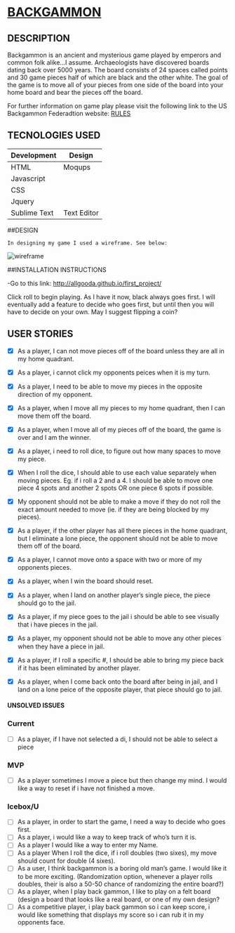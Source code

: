 # [BACKGAMMON](http://allgooda.github.io/Backgammon/)

## DESCRIPTION

Backgammon is an ancient and mysterious game played by emperors and common folk alike...I assume. Archaeologists have discovered boards dating back over 5000 years. The board consists of 24 spaces called points and 30 game pieces half of which are black and the other white. The goal of the game is to move all of your pieces from one side of the board into your home board and bear the pieces off the board.

For further information on game play please visit the following link to the US Backgammon Federadtion website: [RULES](http://usbgf.org/learn-backgammon/rules-of-backgammon/)


## TECNOLOGIES USED

Development | Design |
----| ---|
HTML | Moqups
Javascript | 
CSS |
Jquery |
Sublime Text | Text Editor

##DESIGN

	In designing my game I used a wireframe. See below:

![wireframe](https://i.imgur.com/huXsYJx.png)

##INSTALLATION INSTRUCTIONS

-Go to this link: http://allgooda.github.io/first_project/

Click roll to begin playing. As I have it now, black always goes first. I will eventually add a feature to decide who goes first, but until then you will have to decide on your own. May I suggest flipping a coin?



## USER STORIES
- [x] As a player, I can not move pieces off of the board unless they are all in my home quadrant.
- [x] As a player, i cannot click my opponents peices when it is my turn.
- [x] As a player, I need to be able to move my pieces in the opposite direction of my opponent.
- [x] As a player, when I move all my pieces to my home quadrant, then I can move them off the board.
- [x] As a player, when I move all of my pieces off of the board, the game is over and I am the winner.
- [x] As a player, i need to roll dice, to figure out how many spaces to move my piece.
- [x] When I roll the dice, I should able to use each value separately when moving pieces. Eg. if i roll a 2 and a 4. I should be able to move one piece 4 spots and another 2 spots OR one piece 6 spots if possible.
- [x] My opponent should not be able to make a move if they do not roll the exact amount needed to move (ie. if they are being blocked by my pieces).
- [x] As a player, if the other player has all there pieces in the home quadrant, but I eliminate a lone piece, the opponent should not be able to move them off of the board.
- [x] As a player, I cannot move onto a space with two or more of my opponents pieces.
- [x] As a player, when I win the board should reset.
- [x] As a player, when I land on another player’s single piece, the piece should go to the jail.
- [x] As a player, if my piece goes to the jail i should be able to see visually that i have pieces in the jail.
- [x] As a player, my opponent should not be able to move any other pieces when they have a piece in jail.
- [x] As a player, if I roll a specific #, I should be able to bring my piece back if it has been eliminated by another player.	
- [x]  As a player, when I come back onto the board after being in jail, and I land on a lone peice of the opposite player,
that piece should go to jail.


#### UNSOLVED ISSUES

### Current
- [ ] As a player, if I have not selected a di, I should not be able to select a piece

### MVP
- [ ] As a player sometimes I move a piece but then change my mind. I would like a way to reset if i have not finished a move.
### Icebox/U
- [ ] As a player, in order to start the game, I need a way to decide who goes first.
- [ ] As a player, i would like a way to keep track of who’s turn it is.
- [ ] As a player I would like a way to enter my Name.
- [ ] As a player When I roll the dice, if i roll doubles (two sixes), my move should count for double (4 sixes).
- [ ] As a user, I think backgammon is a boring old man’s game.  I would like it to be more exciting. (Randomization option, whenever a player rolls doubles, their is also a 50-50 chance of randomizing the entire board?)
- [ ] As a player, when I play back gammon, I like to play on a felt board (design a board that looks like a real board, or one of my own design?
- [ ] As a competitive player, i play back gammon so i can keep score, i would like something that displays my score so i can rub it in my opponents face.
